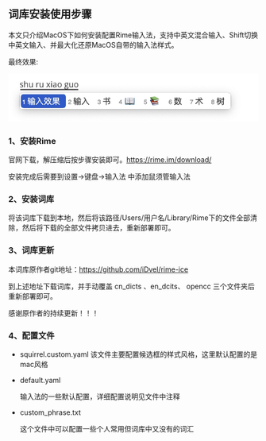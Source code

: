 ## 词库安装使用步骤

本文只介绍MacOS下如何安装配置Rime输入法，支持中英文混合输入、Shift切换中英文输入、并最大化还原MacOS自带的输入法样式。

最终效果:

![输入效果](./others/input.jpg)

### 1、安装Rime

官网下载，解压缩后按步骤安装即可。https://rime.im/download/

安装完成后需要到设置->键盘->输入法 中添加鼠须管输入法

### 2、安装词库
将该词库下载到本地，然后将该路径/Users/用户名/Library/Rime下的文件全部清除，然后将下载的全部文件拷贝进去，重新部署即可。

### 3、词库更新

本词库原作者git地址：https://github.com/iDvel/rime-ice

到上述地址下载词库，并手动覆盖 cn_dicts 、en_dcits、 opencc 三个文件夹后重新部署即可。

感谢原作者的持续更新！！！

### 4、配置文件
- squirrel.custom.yaml
  该文件主要配置候选框的样式风格，这里默认配置的是mac风格

- default.yaml

  输入法的一些默认配置，详细配置说明见文件中注释

- custom_phrase.txt

  这个文件中可以配置一些个人常用但词库中又没有的词汇
